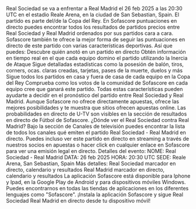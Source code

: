 Real Sociedad se va a enfrentar a Real Madrid el 26 feb 2025 a las 20:30 UTC en el estadio Reale Arena, en la ciudad de San Sebastian, Spain. El partido es parte del/de la Copa del Rey.
En Sofascore puntuaciones en directo puedes encontrar todos los resultados de partidos precios entre Real Sociedad y Real Madrid ordenados por sus partidos cara a cara. Sofascore también te ofrece la mejor forma de seguir las puntuaciones en directo de este partido con varias características deportivas. Así que puedes:
Descubre quién anotó en un partido en directo
Obtén información en tiempo real en el que cada equipo domino el partido utilizando la Inercia de Ataque
Sigue detalladas estadísticas como la posesión de balón, tiros, corners, ocas. claras creadas, tarjetas, pases de la muerte, duelos y más
Sigue todos los partidos en casa y fuera de casa de cada equipo en la Copa del Rey
Comprueba como los votos de la comunidad de Sofascore en cada equipo cree que ganará este partido.
Todas estas características pueden ayudarte a decidir en el pronóstico del partido entre Real Sociedad y Real Madrid. Aunque Sofascore no ofrece directamente apuestas, ofrece las mejores posibilidades y te muestra que sitios ofrecen apuestas online. Las probabilidades en directo de U-TV son visibles en la sección de resultados en directo de Fútbol de Sofascore.
¿Dónde ver el Real Sociedad contra Real Madrid? Bajo la sección de Canales de televisión puedes encontrar la lista de todos los canales qué emiten el partido Real Sociedad - Real Madrid en directo. Puedes incluso ver este partido en directo en streaming a través de nuestros socios en apuestas o hacer click en cualquier enlace en Sofascore para ver una emisión legal en directo.
Detalles del evento:
NOME: Real Sociedad - Real Madrid
DATA: 26 feb 2025
HORA: 20:30 UTC
SEDE: Reale Arena, San Sebastian, Spain
Más detalles:
Real Sociedad marcador en directo, calendario y resultados
Real Madrid marcador en directo, calendario y resultados
La aplicación Sofascore está disponible para Iphone y Ipad, en la Google Play de Android y para dispositivos móviles Windows. Puedes encontrarnos en todas las tiendas de aplicaciones en los diferentes lenguajes como "Sofascore". ¡Instala la aplicación Sofascore y sigue Real Sociedad Real Madrid en directo desde tu dispositivo móvil!

